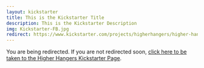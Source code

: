```yaml
---
layout: kickstarter
title: This is the Kickstarter Title
description: This is the Kickstarter Description
img: Kickstarter-FB.jpg
redirect: https://www.kickstarter.com/projects/higherhangers/higher-hangers-space-saving-closet-organization-re/description#top/?utm_source=facebook&utm_medium=cpc&utm_campaign=Kickstarter+V4&utm_content=2016-03-04+2+%2810%216041607527243%21qwaya%210%29&utm_term=100%25+Funded+via+Higher+Hangers+Page
---
```


You are being redirected. If you are not redirected soon, <a href="{{ page.redirect }}">click here to be taken to the Higher Hangers Kickstarter Page</a>.

